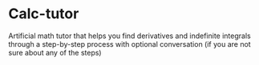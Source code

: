# Calc-tutor
Artificial math tutor that helps you find derivatives and indefinite integrals through a step-by-step process with optional conversation (if you are not sure about any of the steps)
